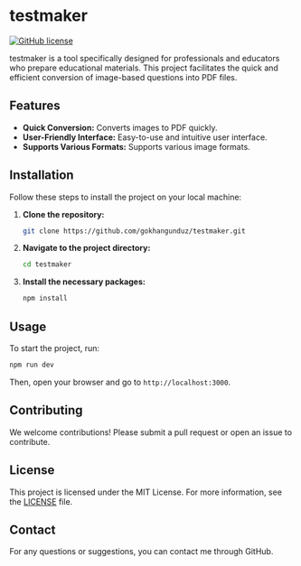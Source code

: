 # testmaker

[![GitHub license](https://img.shields.io/badge/license-MIT-blue.svg)](https://github.com/gokhangunduz/testmaker/blob/main/LICENSE)

testmaker is a tool specifically designed for professionals and educators who prepare educational materials. This project facilitates the quick and efficient conversion of image-based questions into PDF files.

## Features

- **Quick Conversion:** Converts images to PDF quickly.
- **User-Friendly Interface:** Easy-to-use and intuitive user interface.
- **Supports Various Formats:** Supports various image formats.

## Installation

Follow these steps to install the project on your local machine:

1. **Clone the repository:**

   ```bash
   git clone https://github.com/gokhangunduz/testmaker.git
   ```

2. **Navigate to the project directory:**

   ```bash
   cd testmaker
   ```

3. **Install the necessary packages:**
   ```bash
   npm install
   ```

## Usage

To start the project, run:

```bash
npm run dev
```

Then, open your browser and go to `http://localhost:3000`.

## Contributing

We welcome contributions! Please submit a pull request or open an issue to contribute.

## License

This project is licensed under the MIT License. For more information, see the [LICENSE](https://github.com/gokhangunduz/testmaker/blob/main/LICENSE) file.

## Contact

For any questions or suggestions, you can contact me through GitHub.
